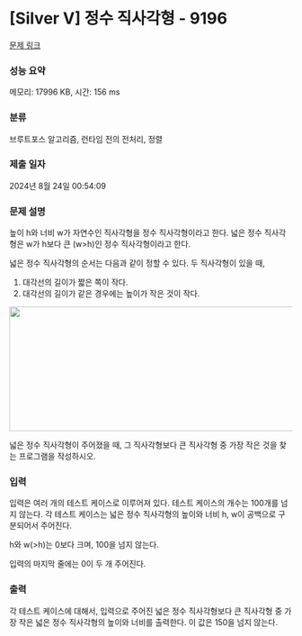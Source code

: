 # [Silver V] 정수 직사각형 - 9196 

[문제 링크](https://www.acmicpc.net/problem/9196) 

### 성능 요약

메모리: 17996 KB, 시간: 156 ms

### 분류

브루트포스 알고리즘, 런타임 전의 전처리, 정렬

### 제출 일자

2024년 8월 24일 00:54:09

### 문제 설명

<p>높이 h와 너비 w가 자연수인 직사각형을 정수 직사각형이라고 한다. 넓은 정수 직사각형은 w가 h보다 큰 (w>h)인 정수 직사각형이라고 한다.</p>

<p>넓은 정수 직사각형의 순서는 다음과 같이 정할 수 있다. 두 직사각형이 있을 때, </p>

<ol>
	<li>대각선의 길이가 짧은 쪽이 작다.</li>
	<li>대각선의 길이가 같은 경우에는 높이가 작은 것이 작다.</li>
</ol>

<p><img alt="" src="https://www.acmicpc.net/upload/images/rect.png" style="height:221px; width:600px"></p>

<p>넓은 정수 직사각형이 주어졌을 때, 그 직사각형보다 큰 직사각형 중 가장 작은 것을 찾는 프로그램을 작성하시오.</p>

### 입력 

 <p>입력은 여러 개의 테스트 케이스로 이루어져 있다. 테스트 케이스의 개수는 100개를 넘지 않는다. 각 테스트 케이스는 넓은 정수 직사각형의 높이와 너비 h, w이 공백으로 구분되어서 주어진다.</p>

<p>h와 w(>h)는 0보다 크며, 100을 넘지 않는다.</p>

<p>입력의 마지막 줄에는 0이 두 개 주어진다.</p>

### 출력 

 <p>각 테스트 케이스에 대해서, 입력으로 주어진 넓은 정수 직사각형보다 큰 직사각형 중 가장 작은 넓은 정수 직사각형의 높이와 너비를 출력한다. 이 값은 150을 넘지 않는다.</p>

